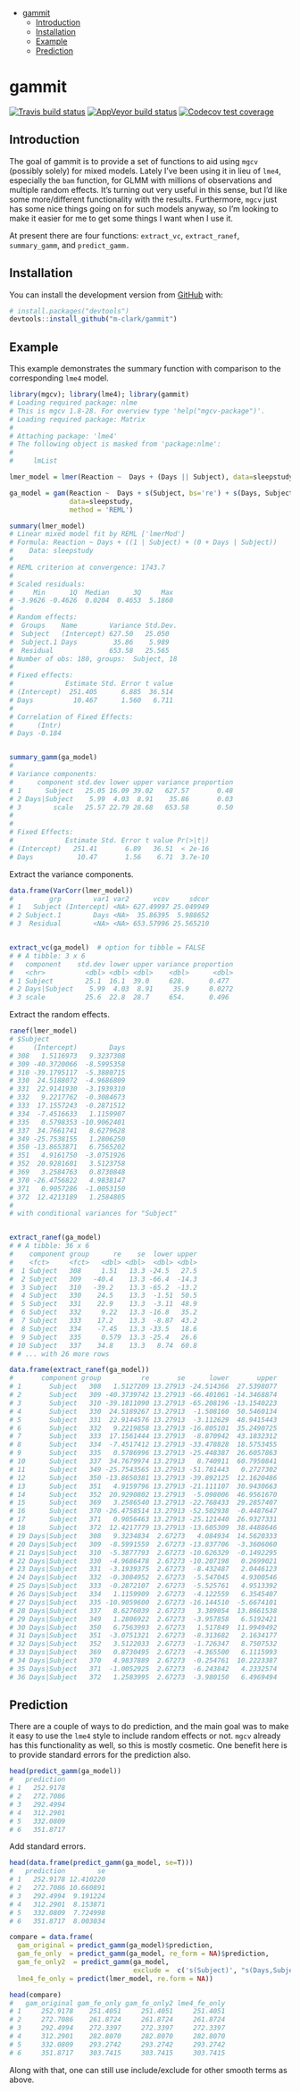 
  - [gammit](#gammit)
      - [Introduction](#introduction)
      - [Installation](#installation)
      - [Example](#example)
      - [Prediction](#prediction)

<!-- README.md is generated from README.Rmd. Please edit that file -->

# gammit

<!-- badges: start -->

[![Travis build
status](https://travis-ci.org/m-clark/gammit.svg?branch=master)](https://travis-ci.org/m-clark/gammit)
[![AppVeyor build
status](https://ci.appveyor.com/api/projects/status/github/m-clark/gammit?branch=master&svg=true)](https://ci.appveyor.com/project/m-clark/gammit)
[![Codecov test
coverage](https://codecov.io/gh/m-clark/gammit/branch/master/graph/badge.svg)](https://codecov.io/gh/m-clark/gammit?branch=master)
<!-- badges: end -->

## Introduction

The goal of gammit is to provide a set of functions to aid using `mgcv`
(possibly solely) for mixed models. Lately I’ve been using it in lieu of
`lme4`, especially the `bam` function, for GLMM with millions of
observations and multiple random effects. It’s turning out very useful
in this sense, but I’d like some more/different functionality with the
results. Furthermore, `mgcv` just has some nice things going on for such
models anyway, so I’m looking to make it easier for me to get some
things I want when I use it.

At present there are four functions: `extract_vc`, `extract_ranef`,
`summary_gamm`, and `predict_gamm.`

## Installation

You can install the development version from
[GitHub](https://github.com/) with:

``` r
# install.packages("devtools")
devtools::install_github("m-clark/gammit")
```

## Example

This example demonstrates the summary function with comparison to the
corresponding `lme4` model.

``` r
library(mgcv); library(lme4); library(gammit)
# Loading required package: nlme
# This is mgcv 1.8-28. For overview type 'help("mgcv-package")'.
# Loading required package: Matrix
# 
# Attaching package: 'lme4'
# The following object is masked from 'package:nlme':
# 
#     lmList

lmer_model = lmer(Reaction ~  Days + (Days || Subject), data=sleepstudy)

ga_model = gam(Reaction ~  Days + s(Subject, bs='re') + s(Days, Subject, bs='re'),
               data=sleepstudy,
               method = 'REML')

summary(lmer_model)
# Linear mixed model fit by REML ['lmerMod']
# Formula: Reaction ~ Days + ((1 | Subject) + (0 + Days | Subject))
#    Data: sleepstudy
# 
# REML criterion at convergence: 1743.7
# 
# Scaled residuals: 
#     Min      1Q  Median      3Q     Max 
# -3.9626 -0.4626  0.0204  0.4653  5.1860 
# 
# Random effects:
#  Groups    Name        Variance Std.Dev.
#  Subject   (Intercept) 627.50   25.050  
#  Subject.1 Days         35.86    5.989  
#  Residual              653.58   25.565  
# Number of obs: 180, groups:  Subject, 18
# 
# Fixed effects:
#             Estimate Std. Error t value
# (Intercept)  251.405      6.885  36.514
# Days          10.467      1.560   6.711
# 
# Correlation of Fixed Effects:
#      (Intr)
# Days -0.184


summary_gamm(ga_model)
# 
# Variance components:
#      component std.dev lower upper variance proportion
# 1      Subject   25.05 16.09 39.02   627.57       0.48
# 2 Days|Subject    5.99  4.03  8.91    35.86       0.03
# 3        scale   25.57 22.79 28.68   653.58       0.50
# 
# 
# Fixed Effects:
#             Estimate Std. Error t value Pr(>|t|)
# (Intercept)   251.41       6.89   36.51  < 2e-16
# Days           10.47       1.56    6.71  3.7e-10
```

Extract the variance components.

``` r
data.frame(VarCorr(lmer_model))
#         grp        var1 var2      vcov     sdcor
# 1   Subject (Intercept) <NA> 627.49997 25.049949
# 2 Subject.1        Days <NA>  35.86395  5.988652
# 3  Residual        <NA> <NA> 653.57996 25.565210


extract_vc(ga_model)  # option for tibble = FALSE
# # A tibble: 3 x 6
#   component    std.dev lower upper variance proportion
#   <chr>          <dbl> <dbl> <dbl>    <dbl>      <dbl>
# 1 Subject        25.1  16.1  39.0     628.      0.477 
# 2 Days|Subject    5.99  4.03  8.91     35.9     0.0272
# 3 scale          25.6  22.8  28.7     654.      0.496
```

Extract the random effects.

``` r
ranef(lmer_model)
# $Subject
#     (Intercept)        Days
# 308   1.5116973   9.3237308
# 309 -40.3720066  -8.5995358
# 310 -39.1795117  -5.3880715
# 330  24.5188072  -4.9686809
# 331  22.9141930  -3.1939310
# 332   9.2217762  -0.3084673
# 333  17.1557243  -0.2871512
# 334  -7.4516633   1.1159907
# 335   0.5798353 -10.9062401
# 337  34.7661741   8.6279628
# 349 -25.7538155   1.2806250
# 350 -13.8653871   6.7565202
# 351   4.9161750  -3.0751926
# 352  20.9281601   3.5123758
# 369   3.2584763   0.8730848
# 370 -26.4756822   4.9838147
# 371   0.9057286  -1.0053150
# 372  12.4213189   1.2584805
# 
# with conditional variances for "Subject"


extract_ranef(ga_model)
# # A tibble: 36 x 6
#    component group      re    se  lower upper
#    <fct>     <fct>   <dbl> <dbl>  <dbl> <dbl>
#  1 Subject   308     1.51   13.3 -24.5   27.5
#  2 Subject   309   -40.4    13.3 -66.4  -14.3
#  3 Subject   310   -39.2    13.3 -65.2  -13.2
#  4 Subject   330    24.5    13.3  -1.51  50.5
#  5 Subject   331    22.9    13.3  -3.11  48.9
#  6 Subject   332     9.22   13.3 -16.8   35.2
#  7 Subject   333    17.2    13.3  -8.87  43.2
#  8 Subject   334    -7.45   13.3 -33.5   18.6
#  9 Subject   335     0.579  13.3 -25.4   26.6
# 10 Subject   337    34.8    13.3   8.74  60.8
# # ... with 26 more rows

data.frame(extract_ranef(ga_model))
#       component group          re       se      lower       upper
# 1       Subject   308   1.5127209 13.27913 -24.514366  27.5398077
# 2       Subject   309 -40.3739742 13.27913 -66.401061 -14.3468874
# 3       Subject   310 -39.1811090 13.27913 -65.208196 -13.1540223
# 4       Subject   330  24.5189267 13.27913  -1.508160  50.5460134
# 5       Subject   331  22.9144576 13.27913  -3.112629  48.9415443
# 6       Subject   332   9.2219858 13.27913 -16.805101  35.2490725
# 7       Subject   333  17.1561444 13.27913  -8.870942  43.1832312
# 8       Subject   334  -7.4517412 13.27913 -33.478828  18.5753455
# 9       Subject   335   0.5786996 13.27913 -25.448387  26.6057863
# 10      Subject   337  34.7679974 13.27913   8.740911  60.7950841
# 11      Subject   349 -25.7543565 13.27913 -51.781443   0.2727302
# 12      Subject   350 -13.8650381 13.27913 -39.892125  12.1620486
# 13      Subject   351   4.9159796 13.27913 -21.111107  30.9430663
# 14      Subject   352  20.9290802 13.27913  -5.098006  46.9561670
# 15      Subject   369   3.2586540 13.27913 -22.768433  29.2857407
# 16      Subject   370 -26.4758514 13.27913 -52.502938  -0.4487647
# 17      Subject   371   0.9056463 13.27913 -25.121440  26.9327331
# 18      Subject   372  12.4217779 13.27913 -13.605309  38.4488646
# 19 Days|Subject   308   9.3234834  2.67273   4.084934  14.5620333
# 20 Days|Subject   309  -8.5991559  2.67273 -13.837706  -3.3606060
# 21 Days|Subject   310  -5.3877793  2.67273 -10.626329  -0.1492295
# 22 Days|Subject   330  -4.9686478  2.67273 -10.207198   0.2699021
# 23 Days|Subject   331  -3.1939375  2.67273  -8.432487   2.0446123
# 24 Days|Subject   332  -0.3084952  2.67273  -5.547045   4.9300546
# 25 Days|Subject   333  -0.2872107  2.67273  -5.525761   4.9513392
# 26 Days|Subject   334   1.1159909  2.67273  -4.122559   6.3545407
# 27 Days|Subject   335 -10.9059600  2.67273 -16.144510  -5.6674101
# 28 Days|Subject   337   8.6276039  2.67273   3.389054  13.8661538
# 29 Days|Subject   349   1.2806922  2.67273  -3.957858   6.5192421
# 30 Days|Subject   350   6.7563993  2.67273   1.517849  11.9949492
# 31 Days|Subject   351  -3.0751321  2.67273  -8.313682   2.1634177
# 32 Days|Subject   352   3.5122033  2.67273  -1.726347   8.7507532
# 33 Days|Subject   369   0.8730495  2.67273  -4.365500   6.1115993
# 34 Days|Subject   370   4.9837889  2.67273  -0.254761  10.2223387
# 35 Days|Subject   371  -1.0052925  2.67273  -6.243842   4.2332574
# 36 Days|Subject   372   1.2583995  2.67273  -3.980150   6.4969494
```

## Prediction

There are a couple of ways to do prediction, and the main goal was to
make it easy to use the `lme4` style to include random effects or not.
`mgcv` already has this functionality as well, so this is mostly
cosmetic. One benefit here is to provide standard errors for the
prediction also.

``` r
head(predict_gamm(ga_model))
#   prediction
# 1   252.9178
# 2   272.7086
# 3   292.4994
# 4   312.2901
# 5   332.0809
# 6   351.8717
```

Add standard errors.

``` r
head(data.frame(predict_gamm(ga_model, se=T)))
#   prediction        se
# 1   252.9178 12.410220
# 2   272.7086 10.660891
# 3   292.4994  9.191224
# 4   312.2901  8.153871
# 5   332.0809  7.724998
# 6   351.8717  8.003034
```

``` r
compare = data.frame(
  gam_original = predict_gamm(ga_model)$prediction,
  gam_fe_only  = predict_gamm(ga_model, re_form = NA)$prediction,
  gam_fe_only2  = predict_gamm(ga_model, 
                               exclude =  c('s(Subject)', "s(Days,Subject)"))$prediction,
  lme4_fe_only = predict(lmer_model, re.form = NA))

head(compare)
#   gam_original gam_fe_only gam_fe_only2 lme4_fe_only
# 1     252.9178    251.4051     251.4051     251.4051
# 2     272.7086    261.8724     261.8724     261.8724
# 3     292.4994    272.3397     272.3397     272.3397
# 4     312.2901    282.8070     282.8070     282.8070
# 5     332.0809    293.2742     293.2742     293.2742
# 6     351.8717    303.7415     303.7415     303.7415
```

Along with that, one can still use include/exclude for other smooth
terms as above.
